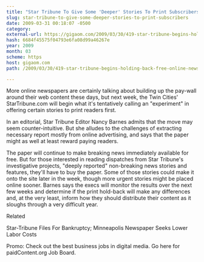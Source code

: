 ```yaml
---
title: "Star Tribune To Give Some 'Deeper' Stories To Print Subscribers Exclusively"
slug: star-tribune-to-give-some-deeper-stories-to-print-subscribers
date: 2009-03-31 00:18:07 -0500
category: 
external-url: https://gigaom.com/2009/03/30/419-star-tribune-begins-holding-back-free-online-news-stories-next-week/
hash: 6684f45575f04793e6fa08d99a46267e
year: 2009
month: 03
scheme: https
host: gigaom.com
path: /2009/03/30/419-star-tribune-begins-holding-back-free-online-news-stories-next-week/

---
```


More online newspapers are certainly talking about building up the pay-wall around their web content these days, but next week, the Twin Cities' StarTribune.com will begin what it's tentatively calling an "experiment" in offering certain stories to print readers first. 


In an editorial, Star Tribune Editor Nancy Barnes admits that the move may seem counter-intuitive. But she alludes to the challenges of extracting necessary report mostly from online advertising, and says that the paper might as well at least reward paying readers. 


The paper will continue to make breaking news immediately available for free. But for those interested in reading dispatches from Star Tribune's investigative projects, "deeply reported" non-breaking news stories and features, they'll have to buy the paper. Some of those stories could make it onto the site later in the week, though more urgent stories might be placed online sooner. Barnes says the execs will monitor the results over the next few weeks and determine if the print hold-back will make any differences and, at the very least, inform how they should distribute their content as it sloughs through a very difficult year.


Related


Star-Tribune Files For Bankruptcy; Minneapolis Newspaper Seeks Lower Labor Costs


Promo:
Check out the best business jobs in digital media. Go here for paidContent.org Job Board.
